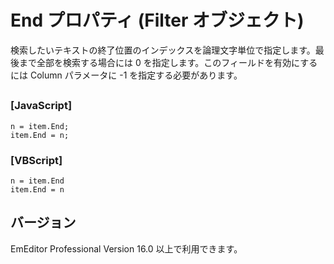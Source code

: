# End プロパティ (Filter オブジェクト)

検索したいテキストの終了位置のインデックスを論理文字単位で指定します。最後まで全部を検索する場合には 0 を指定します。このフィールドを有効にするには Column パラメータに -1 を指定する必要があります。

## 

### \[JavaScript\]

```
n = item.End;
item.End = n;
```

### \[VBScript\]

```
n = item.End
item.End = n
```

## バージョン

EmEditor Professional Version 16.0 以上で利用できます。
